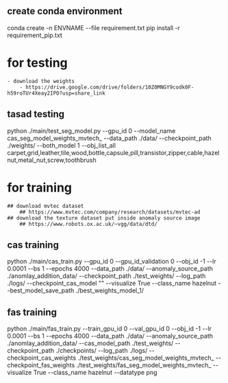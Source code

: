 ## create conda environment
conda create -n ENVNAME --file requirement.txt
pip install -r requirement_pip.txt

# for testing 
    - download the weights
        - https://drive.google.com/drive/folders/10Z0MNGY9codk0F-h59roTUr4Xeay2IPO?usp=share_link

## tasad testing 
python ./main/test_seg_model.py --gpu_id 0 --model_name cas_seg_model_weights_mvtech_ --data_path ./data/ --checkpoint_path ./weights/ --both_model 1 --obj_list_all carpet,grid,leather,tile,wood,bottle,capsule,pill,transistor,zipper,cable,hazelnut,metal_nut,screw,toothbrush 


# for training 
    ## download mvtec dataset
        ## https://www.mvtec.com/company/research/datasets/mvtec-ad
    ## download the texture dataset put inside anomaly source image 
        ## https://www.robots.ox.ac.uk/~vgg/data/dtd/
## cas training 
python ./main/cas_train.py --gpu_id 0 --gpu_id_validation 0 --obj_id -1 --lr 0.0001 --bs 1 --epochs 4000 --data_path ./data/ --anomaly_source_path ./anomlay_addition_data/ --checkpoint_path ./test_weights/ --log_path ./logs/ --checkpoint_cas_model "" --visualize True --class_name hazelnut --best_model_save_path ./best_weights_model_1/ 

## fas training 
python ./main/fas_train.py --train_gpu_id 0 --val_gpu_id 0 --obj_id -1 --lr 0.0001 --bs 1 --epochs 4000 --data_path ./data/ --anomaly_source_path ./anomlay_addition_data/ --cas_model_path ./test_weights/ --checkpoint_path ./checkpoints/ --log_path ./logs/ --checkpoint_cas_weights ./test_weights/cas_seg_model_weights_mvtech_ --checkpoint_fas_weights ./test_weights/fas_seg_model_weights_mvtech_ --visualize True --class_name hazelnut --datatype png 
